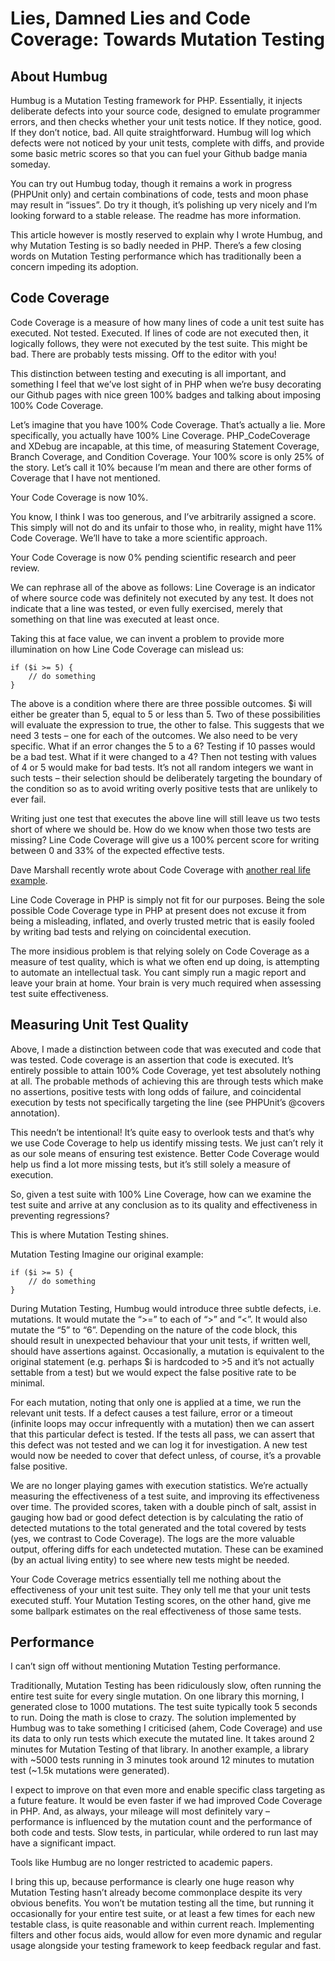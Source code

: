 Lies, Damned Lies and Code Coverage: Towards Mutation Testing
=============================================================

About Humbug
------------

Humbug is a Mutation Testing framework for PHP. Essentially, it injects deliberate defects into your source code, designed to emulate programmer errors, and then checks whether your unit tests notice. If they notice, good. If they don’t notice, bad. All quite straightforward. Humbug will log which defects were not noticed by your unit tests, complete with diffs, and provide some basic metric scores so that you can fuel your Github badge mania someday.

You can try out Humbug today, though it remains a work in progress (PHPUnit only) and certain combinations of code, tests and moon phase may result in “issues”. Do try it though, it’s polishing up very nicely and I’m looking forward to a stable release. The readme has more information.

This article however is mostly reserved to explain why I wrote Humbug, and why Mutation Testing is so badly needed in PHP. There’s a few closing words on Mutation Testing performance which has traditionally been a concern impeding its adoption.

Code Coverage
-------------

Code Coverage is a measure of how many lines of code a unit test suite has executed. Not tested. Executed. If lines of code are not executed then, it logically follows, they were not executed by the test suite. This might be bad. There are probably tests missing. Off to the editor with you!

This distinction between testing and executing is all important, and something I feel that we’ve lost sight of in PHP when we’re busy decorating our Github pages with nice green 100% badges and talking about imposing 100% Code Coverage.

Let’s imagine that you have 100% Code Coverage. That’s actually a lie. More specifically, you actually have 100% Line Coverage. PHP_CodeCoverage and XDebug are incapable, at this time, of measuring Statement Coverage, Branch Coverage, and Condition Coverage. Your 100% score is only 25% of the story. Let’s call it 10% because I’m mean and there are other forms of Coverage that I have not mentioned.

Your Code Coverage is now 10%.

You know, I think I was too generous, and I’ve arbitrarily assigned a score. This simply will not do and its unfair to those who, in reality, might have 11% Code Coverage. We’ll have to take a more scientific approach.

Your Code Coverage is now 0% pending scientific research and peer review.

We can rephrase all of the above as follows: Line Coverage is an indicator of where source code was definitely not executed by any test. It does not indicate that a line was tested, or even fully exercised, merely that something on that line was executed at least once.

Taking this at face value, we can invent a problem to provide more illumination on how Line Code Coverage can mislead us:
```
if ($i >= 5) {
    // do something
}
```
The above is a condition where there are three possible outcomes. $i will either be greater than 5, equal to 5 or less than 5. Two of these possibilities will evaluate the expression to true, the other to false. This suggests that we need 3 tests – one for each of the outcomes. We also need to be very specific. What if an error changes the 5 to a 6? Testing if 10 passes would be a bad test. What if it were changed to a 4? Then not testing with values of 4 or 5 would make for bad tests. It’s not all random integers we want in such tests – their selection should be deliberately targeting the boundary of the condition so as to avoid writing overly positive tests that are unlikely to ever fail.

Writing just one test that executes the above line will still leave us two tests short of where we should be. How do we know when those two tests are missing? Line Code Coverage will give us a 100% percent score for writing between 0 and 33% of the expected effective tests.

Dave Marshall recently wrote about Code Coverage with [another real life example](http://davedevelopment.co.uk/2015/01/07/probing-test-suite-quality-with-mutation-testing.html).

Line Code Coverage in PHP is simply not fit for our purposes. Being the sole possible Code Coverage type in PHP at present does not excuse it from being a misleading, inflated, and overly trusted metric that is easily fooled by writing bad tests and relying on coincidental execution.

The more insidious problem is that relying solely on Code Coverage as a measure of test quality, which is what we often end up doing, is attempting to automate an intellectual task. You cant simply run a magic report and leave your brain at home. Your brain is very much required when assessing test suite effectiveness.

Measuring Unit Test Quality
---------------------------

Above, I made a distinction between code that was executed and code that was tested. Code coverage is an assertion that code is executed. It’s entirely possible to attain 100% Code Coverage, yet test absolutely nothing at all. The probable methods of achieving this are through tests which make no assertions, positive tests with long odds of failure, and coincidental execution by tests not specifically targeting the line (see PHPUnit’s @covers annotation).

This needn’t be intentional! It’s quite easy to overlook tests and that’s why we use Code Coverage to help us identify missing tests. We just can’t rely it as our sole means of ensuring test existence. Better Code Coverage would help us find a lot more missing tests, but it’s still solely a measure of execution.

So, given a test suite with 100% Line Coverage, how can we examine the test suite and arrive at any conclusion as to its quality and effectiveness in preventing regressions?

This is where Mutation Testing shines.

Mutation Testing
Imagine our original example:
```
if ($i >= 5) {
    // do something
}
```
During Mutation Testing, Humbug would introduce three subtle defects, i.e. mutations. It would mutate the “>=” to each of “>” and “<”. It would also mutate the “5” to “6”. Depending on the nature of the code block, this should result in unexpected behaviour that your unit tests, if written well, should have assertions against. Occasionally, a mutation is equivalent to the original statement (e.g. perhaps $i is hardcoded to >5 and it’s not actually settable from a test) but we would expect the false positive rate to be minimal.

For each mutation, noting that only one is applied at a time, we run the relevant unit tests. If a defect causes a test failure, error or a timeout (infinite loops may occur infrequently with a mutation) then we can assert that this particular defect is tested. If the tests all pass, we can assert that this defect was not tested and we can log it for investigation. A new test would now be needed to cover that defect unless, of course, it’s a provable false positive.

We are no longer playing games with execution statistics. We’re actually measuring the effectiveness of a test suite, and improving its effectiveness over time. The provided scores, taken with a double pinch of salt, assist in gauging how bad or good defect detection is by calculating the ratio of detected mutations to the total generated and the total covered by tests (yes, we contrast to Code Coverage). The logs are the more valuable output, offering diffs for each undetected mutation. These can be examined (by an actual living entity) to see where new tests might be needed.

Your Code Coverage metrics essentially tell me nothing about the effectiveness of your unit test suite. They only tell me that your unit tests executed stuff. Your Mutation Testing scores, on the other hand, give me some ballpark estimates on the real effectiveness of those same tests.

Performance
-----------

I can’t sign off without mentioning Mutation Testing performance.

Traditionally, Mutation Testing has been ridiculously slow, often running the entire test suite for every single mutation. On one library this morning, I generated close to 1000 mutations. The test suite typically took 5 seconds to run. Doing the math is close to crazy. The solution implemented by Humbug was to take something I criticised (ahem, Code Coverage) and use its data to only run tests which execute the mutated line. It takes around 2 minutes for Mutation Testing of that library. In another example, a library with ~5000 tests running in 3 minutes took around 12 minutes to mutation test (~1.5k mutations were generated).

I expect to improve on that even more and enable specific class targeting as a future feature. It would be even faster if we had improved Code Coverage in PHP. And, as always, your mileage will most definitely vary – performance is influenced by the mutation count and the performance of both code and tests. Slow tests, in particular, while ordered to run last may have a significant impact.

Tools like Humbug are no longer restricted to academic papers.

I bring this up, because performance is clearly one huge reason why Mutation Testing hasn’t already become commonplace despite its very obvious benefits. You won’t be mutation testing all the time, but running it occasionally for your entire test suite, or at least a few times for each new testable class, is quite reasonable and within current reach. Implementing filters and other focus aids, would allow for even more dynamic and regular usage alongside your testing framework to keep feedback regular and fast.